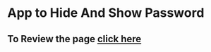 # App to Hide And Show Password
## To Review the page [click here](https://abdallahawad3.github.io/Hide-And-Shoe-Password/)
